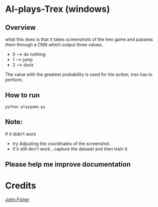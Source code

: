 # AI-plays-Trex (windows)
## Overview
what this does is that it takes screenshots of the trex game and passess them through a CNN which output three values.
* 0 --> do nothing
* 1 --> jump
* 2 --> duck

The value with the greatest probability is used for the action, trex has to perform.
## How to run
`python playgame.py`
## Note:
If it didn't work
*  try Adjusting the coordinates of the screenshot.
*  if it still don't work , capture the dataset and then train it.

## Please help me improve documentation

# Credits
[John Fisher](https://github.com/jg-fisher)

